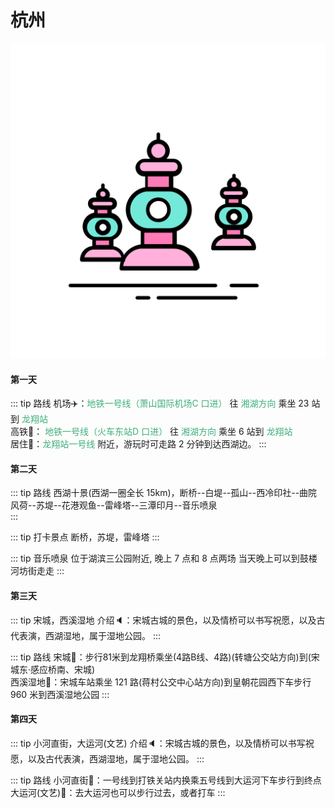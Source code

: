 # 杭州

<img  src="/hangzhou.svg" alt="drawing" class="index-img"  />

#### 第一天 

::: tip 路线
机场:airplane:：<font color="#3eaf7c">地铁一号线（萧山国际机场C 口进）</font>  往 <font color="#3eaf7c">湘湖方向</font> 乘坐 23 站到 <font color="#3eaf7c">龙翔站 </font>   
高铁:bullettrain_front:：  <font color="#3eaf7c">地铁一号线（火车东站D 口进）</font>  往 <font color="#3eaf7c">湘湖方向</font> 乘坐 6 站到 <font color="#3eaf7c">龙翔站 </font>  
居住:convenience_store:：<font color="#3eaf7c">龙翔站一号线 </font>附近，游玩时可走路 2 分钟到达西湖边。
:::


#### 第二天

::: tip 路线
西湖十景(西湖一圈全长 15km)，断桥--白堤--孤山--西冷印社--曲院风荷--苏堤--花港观鱼--雷峰塔--三潭印月--音乐喷泉  
:::

::: tip 打卡景点
断桥，苏堤，雷峰塔
:::

::: tip 音乐喷泉
位于湖滨三公园附近, 晚上 7 点和 8 点两场 当天晚上可以到鼓楼河坊街走走 
:::


#### 第三天

::: tip 宋城，西溪湿地
介绍:speaker:：宋城古城的景色，以及情桥可以书写祝愿，以及古代表演，西湖湿地，属于湿地公园。
:::

::: tip 路线
宋城:flags:：步行81米到龙翔桥乘坐(4路B线、4路)(转塘公交站方向)到(宋城东·感应桥南、宋城)  
西溪湿地:flags:：宋城车站乘坐 121 路(蒋村公交中心站方向)到皇朝花园西下车步行 960 米到西溪湿地公园
:::


#### 第四天

::: tip 小河直街，大运河(文艺)
介绍:speaker:：宋城古城的景色，以及情桥可以书写祝愿，以及古代表演，西湖湿地，属于湿地公园。
:::

::: tip 路线
小河直街:flags:：一号线到打铁关站内换乘五号线到大运河下车步行到终点  
大运河(文艺):flags:：去大运河也可以步行过去，或者打车
:::


